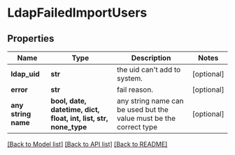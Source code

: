 # LdapFailedImportUsers


## Properties
Name | Type | Description | Notes
------------ | ------------- | ------------- | -------------
**ldap_uid** | **str** | the uid can&#39;t add to system. | [optional] 
**error** | **str** | fail reason. | [optional] 
**any string name** | **bool, date, datetime, dict, float, int, list, str, none_type** | any string name can be used but the value must be the correct type | [optional]

[[Back to Model list]](../README.md#documentation-for-models) [[Back to API list]](../README.md#documentation-for-api-endpoints) [[Back to README]](../README.md)


